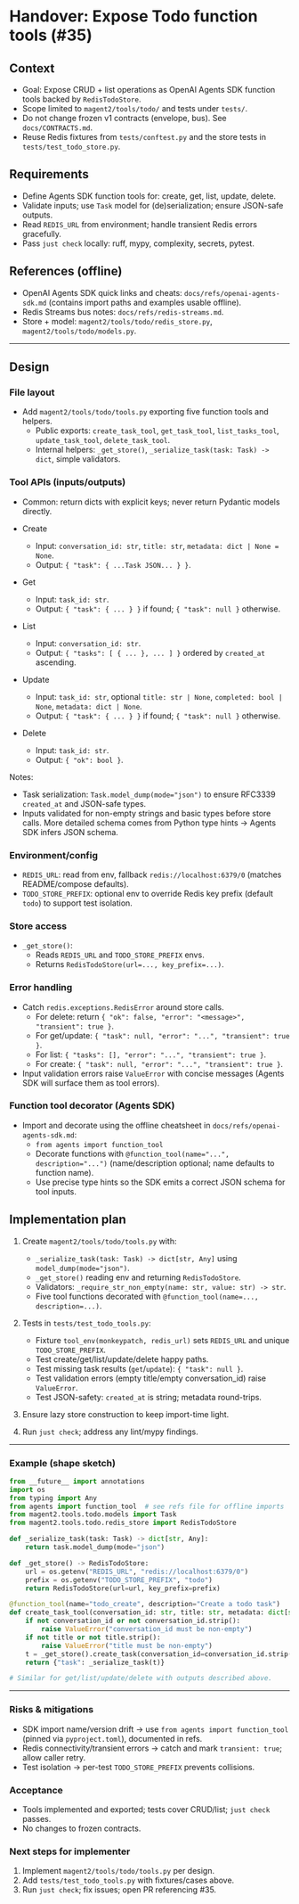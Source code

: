 # Handover: Expose Todo function tools (#35)

## Context

- Goal: Expose CRUD + list operations as OpenAI Agents SDK function tools backed by `RedisTodoStore`.
- Scope limited to `magent2/tools/todo/` and tests under `tests/`.
- Do not change frozen v1 contracts (envelope, bus). See `docs/CONTRACTS.md`.
- Reuse Redis fixtures from `tests/conftest.py` and the store tests in `tests/test_todo_store.py`.

## Requirements

- Define Agents SDK function tools for: create, get, list, update, delete.
- Validate inputs; use `Task` model for (de)serialization; ensure JSON-safe outputs.
- Read `REDIS_URL` from environment; handle transient Redis errors gracefully.
- Pass `just check` locally: ruff, mypy, complexity, secrets, pytest.

## References (offline)

- OpenAI Agents SDK quick links and cheats: `docs/refs/openai-agents-sdk.md` (contains import paths and examples usable offline).
- Redis Streams bus notes: `docs/refs/redis-streams.md`.
- Store + model: `magent2/tools/todo/redis_store.py`, `magent2/tools/todo/models.py`.

---

## Design

### File layout

- Add `magent2/tools/todo/tools.py` exporting five function tools and helpers.
  - Public exports: `create_task_tool`, `get_task_tool`, `list_tasks_tool`, `update_task_tool`, `delete_task_tool`.
  - Internal helpers: `_get_store()`, `_serialize_task(task: Task) -> dict`, simple validators.

### Tool APIs (inputs/outputs)

- Common: return dicts with explicit keys; never return Pydantic models directly.

- Create
  - Input: `conversation_id: str`, `title: str`, `metadata: dict | None = None`.
  - Output: `{ "task": { ...Task JSON... } }`.

- Get
  - Input: `task_id: str`.
  - Output: `{ "task": { ... } }` if found; `{ "task": null }` otherwise.

- List
  - Input: `conversation_id: str`.
  - Output: `{ "tasks": [ { ... }, ... ] }` ordered by `created_at` ascending.

- Update
  - Input: `task_id: str`, optional `title: str | None`, `completed: bool | None`, `metadata: dict | None`.
  - Output: `{ "task": { ... } }` if found; `{ "task": null }` otherwise.

- Delete
  - Input: `task_id: str`.
  - Output: `{ "ok": bool }`.

Notes:

- Task serialization: `Task.model_dump(mode="json")` to ensure RFC3339 `created_at` and JSON-safe types.
- Inputs validated for non-empty strings and basic types before store calls. More detailed schema comes from Python type hints → Agents SDK infers JSON schema.

### Environment/config

- `REDIS_URL`: read from env, fallback `redis://localhost:6379/0` (matches README/compose defaults).
- `TODO_STORE_PREFIX`: optional env to override Redis key prefix (default `todo`) to support test isolation.

### Store access

- `_get_store()`:
  - Reads `REDIS_URL` and `TODO_STORE_PREFIX` envs.
  - Returns `RedisTodoStore(url=..., key_prefix=...)`.

### Error handling

- Catch `redis.exceptions.RedisError` around store calls.
  - For delete: return `{ "ok": false, "error": "<message>", "transient": true }`.
  - For get/update: `{ "task": null, "error": "...", "transient": true }`.
  - For list: `{ "tasks": [], "error": "...", "transient": true }`.
  - For create: `{ "task": null, "error": "...", "transient": true }`.
- Input validation errors raise `ValueError` with concise messages (Agents SDK will surface them as tool errors).

### Function tool decorator (Agents SDK)

- Import and decorate using the offline cheatsheet in `docs/refs/openai-agents-sdk.md`:
  - `from agents import function_tool`
  - Decorate functions with `@function_tool(name="...", description="...")` (name/description optional; name defaults to function name).
  - Use precise type hints so the SDK emits a correct JSON schema for tool inputs.

## Implementation plan

1) Create `magent2/tools/todo/tools.py` with:
   - `_serialize_task(task: Task) -> dict[str, Any]` using `model_dump(mode="json")`.
   - `_get_store()` reading env and returning `RedisTodoStore`.
   - Validators: `_require_str_non_empty(name: str, value: str) -> str`.
   - Five tool functions decorated with `@function_tool(name=..., description=...)`.

2) Tests in `tests/test_todo_tools.py`:
   - Fixture `tool_env(monkeypatch, redis_url)` sets `REDIS_URL` and unique `TODO_STORE_PREFIX`.
   - Test create/get/list/update/delete happy paths.
   - Test missing task results (`get`/`update`): `{ "task": null }`.
   - Test validation errors (empty title/empty conversation_id) raise `ValueError`.
   - Test JSON-safety: `created_at` is string; metadata round-trips.

3) Ensure lazy store construction to keep import-time light.

4) Run `just check`; address any lint/mypy findings.

---

### Example (shape sketch)

```python
from __future__ import annotations
import os
from typing import Any
from agents import function_tool  # see refs file for offline imports
from magent2.tools.todo.models import Task
from magent2.tools.todo.redis_store import RedisTodoStore

def _serialize_task(task: Task) -> dict[str, Any]:
    return task.model_dump(mode="json")

def _get_store() -> RedisTodoStore:
    url = os.getenv("REDIS_URL", "redis://localhost:6379/0")
    prefix = os.getenv("TODO_STORE_PREFIX", "todo")
    return RedisTodoStore(url=url, key_prefix=prefix)

@function_tool(name="todo_create", description="Create a todo task")
def create_task_tool(conversation_id: str, title: str, metadata: dict[str, Any] | None = None) -> dict[str, Any]:
    if not conversation_id or not conversation_id.strip():
        raise ValueError("conversation_id must be non-empty")
    if not title or not title.strip():
        raise ValueError("title must be non-empty")
    t = _get_store().create_task(conversation_id=conversation_id.strip(), title=title.strip(), metadata=metadata or {})
    return {"task": _serialize_task(t)}

# Similar for get/list/update/delete with outputs described above.
```

---

### Risks & mitigations

- SDK import name/version drift → use `from agents import function_tool` (pinned via `pyproject.toml`), documented in refs.
- Redis connectivity/transient errors → catch and mark `transient: true`; allow caller retry.
- Test isolation → per-test `TODO_STORE_PREFIX` prevents collisions.

### Acceptance

- Tools implemented and exported; tests cover CRUD/list; `just check` passes.
- No changes to frozen contracts.

### Next steps for implementer

1) Implement `magent2/tools/todo/tools.py` per design.
2) Add `tests/test_todo_tools.py` with fixtures/cases above.
3) Run `just check`; fix issues; open PR referencing #35.
